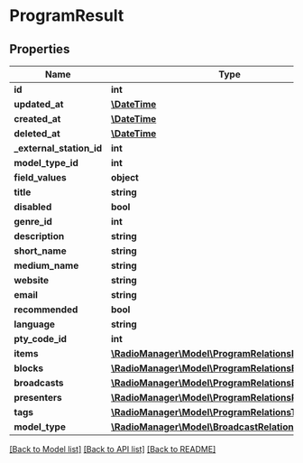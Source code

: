 # ProgramResult

## Properties
Name | Type | Description | Notes
------------ | ------------- | ------------- | -------------
**id** | **int** |  | 
**updated_at** | [**\DateTime**](\DateTime.md) |  | 
**created_at** | [**\DateTime**](\DateTime.md) |  | 
**deleted_at** | [**\DateTime**](\DateTime.md) |  | 
**_external_station_id** | **int** |  | [optional] 
**model_type_id** | **int** |  | 
**field_values** | **object** |  | [optional] 
**title** | **string** |  | 
**disabled** | **bool** |  | [optional] 
**genre_id** | **int** |  | [optional] 
**description** | **string** |  | [optional] 
**short_name** | **string** |  | [optional] 
**medium_name** | **string** |  | [optional] 
**website** | **string** |  | [optional] 
**email** | **string** |  | [optional] 
**recommended** | **bool** |  | [optional] 
**language** | **string** |  | [optional] 
**pty_code_id** | **int** |  | [optional] 
**items** | [**\RadioManager\Model\ProgramRelationsItems**](ProgramRelationsItems.md) |  | [optional] 
**blocks** | [**\RadioManager\Model\ProgramRelationsBlocks**](ProgramRelationsBlocks.md) |  | [optional] 
**broadcasts** | [**\RadioManager\Model\ProgramRelationsBroadcasts**](ProgramRelationsBroadcasts.md) |  | [optional] 
**presenters** | [**\RadioManager\Model\ProgramRelationsPresenters**](ProgramRelationsPresenters.md) |  | [optional] 
**tags** | [**\RadioManager\Model\ProgramRelationsTags**](ProgramRelationsTags.md) |  | [optional] 
**model_type** | [**\RadioManager\Model\BroadcastRelationsModelType**](BroadcastRelationsModelType.md) |  | [optional] 

[[Back to Model list]](../README.md#documentation-for-models) [[Back to API list]](../README.md#documentation-for-api-endpoints) [[Back to README]](../README.md)


